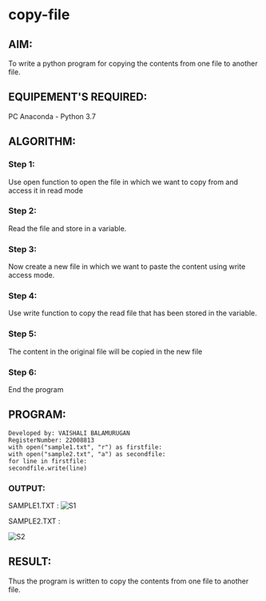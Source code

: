 # copy-file
## AIM:
To write a python program for copying the contents from one file to another file.
## EQUIPEMENT'S REQUIRED: 
PC
Anaconda - Python 3.7
## ALGORITHM: 
### Step 1:
Use open function to open the file in which we want to copy from and access it in read
mode

### Step 2: 
 Read the file and store in a variable.
### Step 3: 
Now create a new file in which we want to paste the content using write access mode.
### Step 4:  
Use write function to copy the read file that has been stored in the variable.
### Step 5: 
The content in the original file will be copied in the new file
### Step 6: 
End the program
## PROGRAM:
```
Developed by: VAISHALI BALAMURUGAN
RegisterNumber: 22008813
with open("sample1.txt", "r") as firstfile:
with open("sample2.txt", "a") as secondfile:
for line in firstfile:
secondfile.write(line)
```
### OUTPUT:
SAMPLE1.TXT :
![S1](https://user-images.githubusercontent.com/119390134/213963389-e436226c-7812-42a6-a951-dbbc37369a06.png)

SAMPLE2.TXT :

![S2](https://user-images.githubusercontent.com/119390134/213963561-1495493b-c9b1-4882-bedf-a787773d0d4d.png)




## RESULT:
Thus the program is written to copy the contents from one file to another file.
